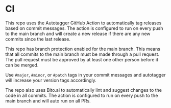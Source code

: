 # CI

This repo uses the Autotagger GitHub Action to automatically tag releases based on commit messages. The action is configured to run on every push to the main branch and will create a new release if there are any new commits since the last release.

This repo has branch protection enabled for the main branch. This means that all commits to the main branch must be made through a pull request. The pull request must be approved by at least one other person before it can be merged.

Use `#major`, `#minor`, or `#patch` tags in your commit messages and autotagger will increase your version tags accordingly.

The repo also uses Bito.ai to automatically lint and suggest changes to the code in all commits.
The action is configured to run on every push to the main branch and will auto run on all PRs.
